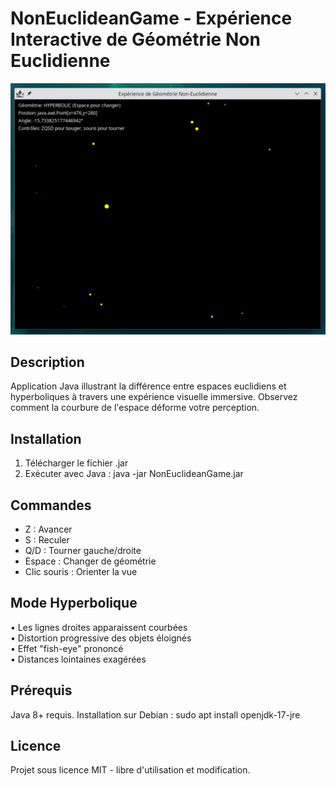 # NonEuclideanGame - Expérience Interactive de Géométrie Non Euclidienne

![Capture d'écran de l'application](screenshot.png)

## Description
Application Java illustrant la différence entre espaces euclidiens et hyperboliques à travers une expérience visuelle immersive. Observez comment la courbure de l'espace déforme votre perception.

## Installation
1. Télécharger le fichier .jar
2. Exécuter avec Java :
  java -jar NonEuclideanGame.jar


## Commandes
- Z : Avancer
- S : Reculer  
- Q/D : Tourner gauche/droite
- Espace : Changer de géométrie
- Clic souris : Orienter la vue

## Mode Hyperbolique
• Les lignes droites apparaissent courbées  
• Distortion progressive des objets éloignés  
• Effet "fish-eye" prononcé  
• Distances lointaines exagérées

## Prérequis
Java 8+ requis. Installation sur Debian : sudo apt install openjdk-17-jre


## Licence
Projet sous licence MIT - libre d'utilisation et modification.
